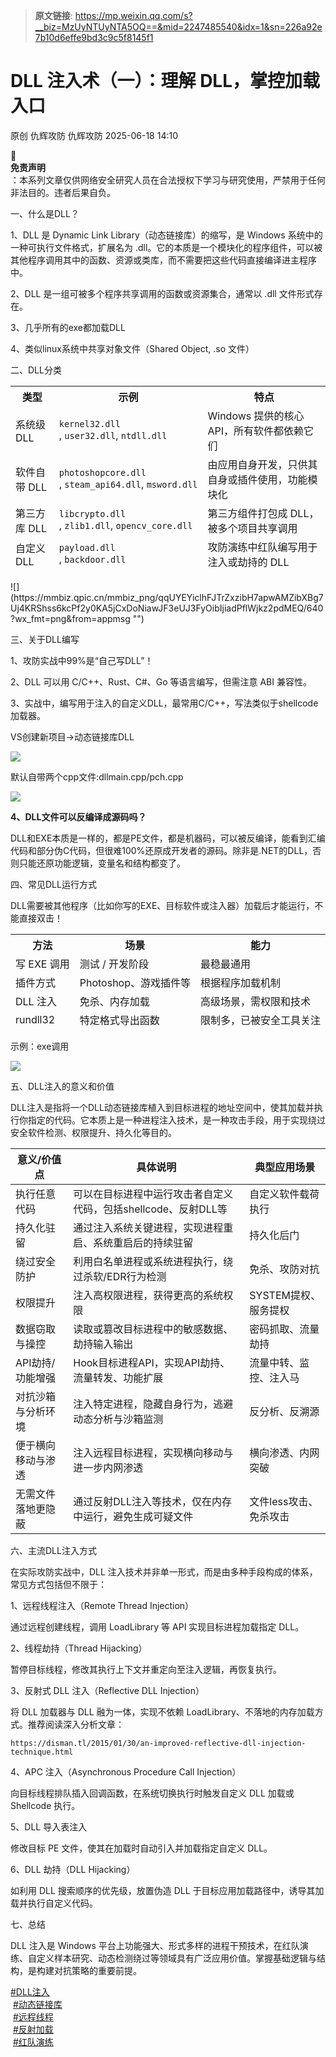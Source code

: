 > **原文链接**: https://mp.weixin.qq.com/s?__biz=MzUyNTUyNTA5OQ==&mid=2247485540&idx=1&sn=226a92e7b10d6effe9bd3c9c5f8145f1

#  DLL 注入术（一）：理解 DLL，掌控加载入口  
原创 仇辉攻防  仇辉攻防   2025-06-18 14:10  
  
📌   
**免责声明**  
：本系列文章仅供网络安全研究人员在合法授权下学习与研究使用，严禁用于任何非法目的。违者后果自负。  
  
一、什么是DLL？  
  
1、DLL 是 Dynamic Link Library（动态链接库）的缩写，是 Windows 系统中的一种可执行文件格式，扩展名为 .dll。它的本质是一个模块化的程序组件，可以被其他程序调用其中的函数、资源或类库，而不需要把这些代码直接编译进主程序中。   
  
2、DLL 是一组可被多个程序共享调用的函数或资源集合，通常以 .dll 文件形式存在。  
  
3、几乎所有的exe都加载DLL  
  
4、类似linux系统中共享对象文件（Shared Object, .so 文件）  
  
二、DLL分类  
<table><thead><tr><th><section><span leaf="">类型</span></section></th><th><section><span leaf="">示例</span></section></th><th><section><span leaf="">特点</span></section></th></tr><tr><td><strong><span leaf=""><span textstyle="" style="font-weight: normal;">系统级 DLL</span></span></strong></td><td><code><span leaf="">kernel32.dll</span></code><section><span leaf="">, </span><code><span leaf="">user32.dll</span></code><span leaf="">, </span><code><span leaf="">ntdll.dll</span></code></section></td><td><section><span leaf="">Windows 提供的核心 API，所有软件都依赖它们</span></section></td></tr><tr><td><strong><span leaf=""><span textstyle="" style="font-weight: normal;">软件自带 DLL</span></span></strong></td><td><code><span leaf="">photoshopcore.dll</span></code><section><span leaf="">, </span><code><span leaf="">steam_api64.dll</span></code><span leaf="">, </span><code><span leaf="">msword.dll</span></code></section></td><td><section><span leaf="">由应用自身开发，只供其自身或插件使用，功能模块化</span></section></td></tr><tr><td><strong><span leaf=""><span textstyle="" style="font-weight: normal;">第三方库 DLL</span></span></strong></td><td><code><span leaf="">libcrypto.dll</span></code><section><span leaf="">, </span><code><span leaf="">zlib1.dll</span></code><span leaf="">, </span><code><span leaf="">opencv_core.dll</span></code></section></td><td><section><span leaf="">第三方组件打包成 DLL，被多个项目共享调用</span></section></td></tr><tr><td><strong><span leaf=""><span textstyle="" style="font-weight: normal;">自定义 DLL</span></span></strong></td><td><code><span leaf="">payload.dll</span></code><section><span leaf="">, </span><code><span leaf="">backdoor.dll</span></code></section></td><td><section><span leaf="">攻防演练中红队编写用于注入或劫持的 DLL</span></section></td></tr></thead></table>  
![](https://mmbiz.qpic.cn/mmbiz_png/qqUYEYiclhFJTrZxzibH7apwAMZibXBg7Uj4KRShss6kcPf2y0KA5jCxDoNiawJF3eUJ3FyOibIjiadPflWjkz2pdMEQ/640?wx_fmt=png&from=appmsg "")  
  
三、关于DLL编写  
  
1、攻防实战中99%是“自己写DLL”！  
  
2、DLL 可以用 C/C++、Rust、C#、Go 等语言编写，但需注意 ABI 兼容性。  
  
3、实战中，编写用于注入的自定义DLL，最常用C/C++，写法类似于shellcode加载器。  
  
VS创建新项目→动态链接库DLL  
  
![](https://mmbiz.qpic.cn/mmbiz_png/qqUYEYiclhFJTrZxzibH7apwAMZibXBg7UjmdO0sE8EKHCPTuFFYYMzy3Koqs0Fc5YbZX4FwVfPeWpEhjVbghuaXQ/640?wx_fmt=png&from=appmsg "")  
  
默认自带两个cpp文件:dllmain.cpp/pch.cpp   
  
![](https://mmbiz.qpic.cn/mmbiz_png/qqUYEYiclhFJTrZxzibH7apwAMZibXBg7UjkBrXLgLkXYvhFC3BLSbOxzYHOdEHLkibnv7sibdv1EfxRkicIJQMic41KQ/640?wx_fmt=png&from=appmsg "")  
  
**4、DLL文件可以反编译成源码吗？**  
  
DLL和EXE本质是一样的，都是PE文件，都是机器码，可以被反编译，能看到汇编代码和部分伪C代码，但很难100%还原成开发者的源码。除非是.NET的DLL，否则只能还原功能逻辑，变量名和结构都变了。   
  
四、常见DLL运行方式  
  
DLL需要被其他程序（比如你写的EXE、目标软件或注入器）加载后才能运行，不能直接双击！  
<table><thead><tr><th><section><span leaf="">方法</span></section></th><th><section><span leaf="">场景</span></section></th><th><section><span leaf="">能力</span></section></th></tr><tr><td><section><span leaf="">写 EXE 调用</span></section></td><td><section><span leaf="">测试 / 开发阶段</span></section></td><td><section><span leaf="">最稳最通用</span></section></td></tr><tr><td><section><span leaf="">插件方式</span></section></td><td><section><span leaf="">Photoshop、游戏插件等</span></section></td><td><section><span leaf="">根据程序加载机制</span></section></td></tr><tr><td><section><span leaf="">DLL 注入</span></section></td><td><section><span leaf="">免杀、内存加载</span></section></td><td><section><span leaf="">高级场景，需权限和技术</span></section></td></tr><tr><td><section><span leaf="">rundll32</span></section></td><td><section><span leaf="">特定格式导出函数</span></section></td><td><section><span leaf="">限制多，已被安全工具关注</span></section></td></tr></thead></table>  
示例：exe调用  
  
![](https://mmbiz.qpic.cn/mmbiz_png/qqUYEYiclhFJTrZxzibH7apwAMZibXBg7Uj35WY2dAFULKbwgClNnX1tpNp5gmrmItdSriaFFFux4UETAWT9FScwfg/640?wx_fmt=png&from=appmsg "")  
  
五、DLL注入的意义和价值  
  
DLL注入是指将一个DLL动态链接库植入到目标进程的地址空间中，使其加载并执行你指定的代码。它本质上是一种进程注入技术，是一种攻击手段，用于实现绕过安全软件检测、权限提升、持久化等目的。   
<table><thead><tr><th><section><span leaf="">意义/价值点</span></section></th><th><section><span leaf="">具体说明</span></section></th><th><section><span leaf="">典型应用场景</span></section></th></tr></thead><tbody><tr><td><section><span leaf="">执行任意代码</span></section></td><td><section><span leaf="">可以在目标进程中运行攻击者自定义代码，包括shellcode、反射DLL等</span></section></td><td><section><span leaf="">自定义软件载荷执行</span></section></td></tr><tr><td><section><span leaf="">持久化驻留</span></section></td><td><section><span leaf="">通过注入系统关键进程，实现进程重启、系统重启后的持续驻留</span></section></td><td><section><span leaf="">持久化后门</span></section></td></tr><tr><td><section><span leaf="">绕过安全防护</span></section></td><td><section><span leaf="">利用白名单进程或系统进程执行，绕过杀软/EDR行为检测</span></section></td><td><section><span leaf="">免杀、攻防对抗</span></section></td></tr><tr><td><section><span leaf="">权限提升</span></section></td><td><section><span leaf="">注入高权限进程，获得更高的系统权限</span></section></td><td><section><span leaf="">SYSTEM提权、服务提权</span></section></td></tr><tr><td><section><span leaf="">数据窃取与操控</span></section></td><td><section><span leaf="">读取或篡改目标进程中的敏感数据、劫持输入输出</span></section></td><td><section><span leaf="">密码抓取、流量劫持</span></section></td></tr><tr><td><section><span leaf="">API劫持/功能增强</span></section></td><td><section><span leaf="">Hook目标进程API，实现API劫持、流量转发、功能扩展</span></section></td><td><section><span leaf="">流量中转、监控、注入马</span></section></td></tr><tr><td><section><span leaf="">对抗沙箱与分析环境</span></section></td><td><section><span leaf="">注入特定进程，隐藏自身行为，逃避动态分析与沙箱监测</span></section></td><td><section><span leaf="">反分析、反溯源</span></section></td></tr><tr><td><section><span leaf="">便于横向移动与渗透</span></section></td><td><section><span leaf="">注入远程目标进程，实现横向移动与进一步内网渗透</span></section></td><td><section><span leaf="">横向渗透、内网突破</span></section></td></tr><tr><td><section><span leaf="">无需文件落地更隐蔽</span></section></td><td><section><span leaf="">通过反射DLL注入等技术，仅在内存中运行，避免生成可疑文件</span></section></td><td><section><span leaf="">文件less攻击、免杀攻击</span></section></td></tr></tbody></table>  
六、主流DLL注入方式  
  
在实际攻防实战中，DLL 注入技术并非单一形式，而是由多种手段构成的体系，常见方式包括但不限于：  
  
1、远程线程注入（Remote Thread Injection）  
  
通过远程创建线程，调用 LoadLibrary 等 API 实现目标进程加载指定 DLL。  
  
2、线程劫持（Thread Hijacking）  
  
暂停目标线程，修改其执行上下文并重定向至注入逻辑，再恢复执行。  
  
3、反射式 DLL 注入（Reflective DLL Injection）  
  
将 DLL 加载器与 DLL 融为一体，实现不依赖 LoadLibrary、不落地的内存加载方式。推荐阅读深入分析文章：  

```
https://disman.tl/2015/01/30/an-improved-reflective-dll-injection-technique.html
```

  
4、APC 注入（Asynchronous Procedure Call Injection）  
  
向目标线程排队插入回调函数，在系统切换执行时触发自定义 DLL 加载或 Shellcode 执行。  
  
5、DLL 导入表注入  
  
修改目标 PE 文件，使其在加载时自动引入并加载指定自定义 DLL。  
  
6、DLL 劫持（DLL Hijacking）  
  
如利用 DLL 搜索顺序的优先级，放置伪造 DLL 于目标应用加载路径中，诱导其加载并执行自定义代码。  
  
七、总结  
  
DLL 注入是 Windows 平台上功能强大、形式多样的进程干预技术，在红队演练、自定义样本研究、动态检测绕过等领域具有广泛应用价值。掌握基础逻辑与结构，是构建对抗策略的重要前提。  
  
[#DLL注入]()  
 [#动态链接库]()  
 [#远程线程]()  
 [#反射加载]()  
 [#红队演练]()  
  
  
